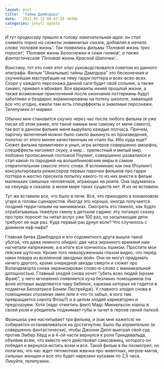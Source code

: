 ```yaml
---
layout: post
title:  "Тайны Дамблдора"
date:   2022-05-12 09:47:28 +0300
categories: jekyll update
---
```

*И тут продюсеру пришла в голову замечательная идея: он стал снимать порно на сюжеты знаменитых сказок, добавляя в начало слова 'половая жизнь'. Так появились фильмы 'Половая жизнь трех поросят', 'Половая жизнь Белоснежки и семи гномов', а также фантастическая 'Половая жизнь Красной Шапочки'...*

Воистину, тот кто снял этот опус руководствовался советом из данного эпиграфа. Фильм "(Анальные) тайны Дамлдора" это бесконечная и скучнейшая мастурбация на тему гарри поттера и всех-всех-всех. Скоро у каждого персонажа данной саги будет свой сольник, а также сиквел, приквел и вбоквел. Все варианты ихней прошлой жизни, а также возможные приключений после окончания поттерианы будут заботливо и бездарно экранизированы на потеху школоте, хавающей все что угодно, ежели там есть спецэффекты и знакомые персонажи. Телепузики от марвел.

Обычно мне становится скучно через час после любого фильма (я уже писал об этом ранее, это такой оммаж мне самому от меня самого), так вот в данном фильме меня вырубало каждые полчаса. Причем, парочку включений можно было смело выкинуть из произведения, полотно от этого менее качественным не стало бы. Ибо куда еще? Сюжет фильма примитивен и уныл, игра актеров совершенно аморфна, спецэффекты нагоняют скуку, а мир... прелестный и милый мир, любовно прописанный госпожой Роулинг, совершенно развалился и стал какой-то пародией на волшебниковские миры в самом отвратительном смысле этого слова. Я вспоминаю как она (Роулинг) консультировала режиссеров первых парочки фильмов про гарри поттера и жестко пресекла попытку какого-то из них внести в фильм маленьких смешных человечков, играющих на рояле. Она задумалась на секунду и сказала: в моем мире таких существ нет. И их не вставили.

Тут же вставили все, что было в печи. Все, что приходило в кокаиновом угаре в головы сценаристов. Иногда это хорошо, иногда получается поздний терри гильям на минималках. Смотреть это тяжело, как будто отрабатываешь тяжелую смену в детском садике: эту поганую сказку про трех поросят ты читал вслух уже 100 раз, но засыпающие дети требуют ее еще раз. Куда первый раз дунул волк? Что случилось с домиком наф-нафа? 

Главная битва Дамблдора и его содомитного друга вышла такой убогой, что даже немного обидно: два часа экранного времени нам нагнетали напряжение, а в итоге все кончилось пшиком. Простите мои гейские шуточки. Кроме того невооруженным глазом видно, что перед нами повара из вселенной звездных войн. Они не могут придумать ничего другого, кроме очередной звезды смерти и сюжет про Воландеморта снова экранизирован слово-в-слово с маниакальной дотошностью. Главный злодей снова хочет "убить всех людей (кроме Фрая)", у него мгновенно появляется куча безликих помощников (на фоне которых выделяются пару бабенок, харизма которых не годится в подметки Беллатрисе Бонем Лестрейдж). У главного злодея снова в помощниках огромная змея (или я что-то забыл, в кого там превращается сирота Флэш?) и в целом злодей карикатурен и предсказуем. Хотя (надо отметить факт) Мадс Миккельсон хорош в своей роли и убедитель поджимает губы и тычет в героев своей палкой.

Франшиза уже насчитывает три фильма, и (как мне кажется) не собирается останавливаться на достигнутом. Было бы изумительно (и совершенно фантастически), чтобы Джонни Депп выиграл свой суд против Эмбер Хёрд и в 4-ой части вернулся к роли Гриндевальда, объявив всем, что вместо него действовал самозванец, которого он победил и вернулся мстить всем и вся. Такой фильм я бы посмотрел, но полагаю, что нас ждет тягомотная жвачка про животных, негров-магов, сильных женщин и все это будет нарезано кусками по 2,5 часа. Ликуйте, телепузики.

